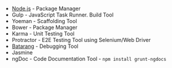 * [Node.js](https://nodejs.org/download/) - Package Manager
* Gulp - JavaScript Task Runner. Build Tool
* Yoeman - Scaffolding Tool
* Bower - Package Manager
* Karma - Unit Testing Tool
* Protractor - E2E Testing Tool using Selenium/Web Driver
* [Batarang](https://chrome.google.com/webstore/detail/angularjs-batarang/ighdmehidhipcmcojjgiloacoafjmpfk?hl=en) - Debugging Tool
* Jasmine
* ngDoc - Code Documentation Tool - ```npm install grunt-ngdocs```
